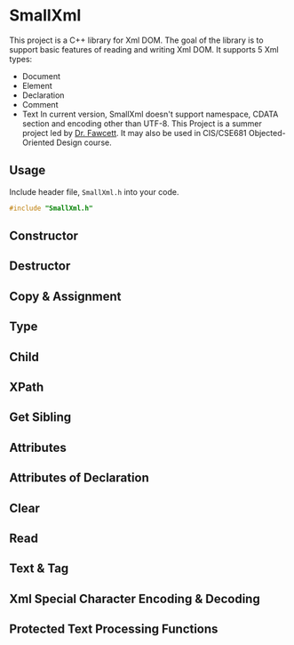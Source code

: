 # SmallXml

This project is a C++ library for Xml DOM. The goal of the library is to support basic features of reading and writing Xml DOM.
It supports 5 Xml types:
+ Document
+ Element
+ Declaration
+ Comment
+ Text
In current version, SmallXml doesn't support namespace, CDATA section and encoding other than UTF-8.
This Project is a summer project led by [Dr. Fawcett](http://www.lcs.syr.edu/faculty/fawcett/handouts/webpages/FawcettHome.htm). It may also be used in CIS/CSE681 Objected-Oriented Design course.
## Usage
Include header file, `SmallXml.h` into your code.

``` cpp
#include "SmallXml.h"
```

## Constructor

## Destructor

## Copy & Assignment

## Type

## Child

## XPath

## Get Sibling

## Attributes

## Attributes of Declaration

## Clear

## Read

## Text & Tag

## Xml Special Character Encoding & Decoding

## Protected Text Processing Functions


